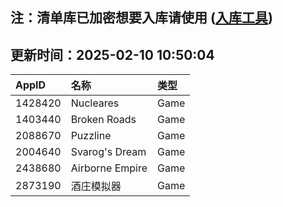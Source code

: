 ## 注：清单库已加密想要入库请使用 ([入库工具](https://github.com/BlankTMing/ManifestAutoUpdate/releases))

## 更新时间：2025-02-10 10:50:04
| AppID | 名称 | 类型  |
| :-------------------- | :----------------------------- | :----------- |
| 1428420 | Nucleares| Game |
| 1403440 | Broken Roads| Game |
| 2088670 | Puzzline| Game |
| 2004640 | Svarog's Dream| Game |
| 2438680 | Airborne Empire| Game |
| 2873190 | 酒庄模拟器| Game |
